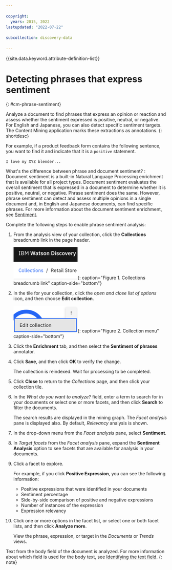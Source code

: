 ```yaml
---

copyright:
  years: 2015, 2022
lastupdated: "2022-07-22"

subcollection: discovery-data

---
```


{{site.data.keyword.attribute-definition-list}}

# Detecting phrases that express sentiment
{: #cm-phrase-sentiment}

Analyze a document to find phrases that express an opinion or reaction and assess whether the sentiment expressed is positive, neutral, or negative. For English and Japanese, you can also detect specific sentiment targets. The Content Mining application marks these extractions as annotations.
{: shortdesc}

For example, if a product feedback form contains the following sentence, you want to find it and indicate that it is a `positive` statement. 

`I love my XYZ blender...`

What's the difference between phrase and document sentiment?
:    Document sentiment is a built-in Natural Language Processing enrichment that is available for all project types. Document sentiment evaluates the overall sentiment that is expressed in a document to determine whether it is positive, neutral, or negative. Phrase sentiment does the same. However, phrase sentiment can detect and assess multiple opinions in a single document and, in English and Japanese documents, can find specific phrases. For more information about the document sentiment enrichment, see [Sentiment](/docs/discovery-data?topic=discovery-data-nlu#nlu-sentiment).

Complete the following steps to enable phrase sentiment analysis:

1.  From the analysis view of your collection, click the **Collections** breadcrumb link in the page header.

    ![Collection breadcrumb link](images/cm-collections-breadcrumb.png){: caption="Figure 1. Collections breadcrumb link" caption-side="bottom"} 
1.  In the tile for your collection, click the *open and close list of options* icon, and then choose **Edit collection**.

    ![Collection tile overflow menu](images/cm-edit-colxn-icon.png){: caption="Figure 2. Collection menu" caption-side="bottom"} 

1.  Click the **Enrichment** tab, and then select the **Sentiment of phrases** annotator.
1.  Click **Save**, and then click **OK** to verify the change.

    The collection is reindexed. Wait for processing to be completed.
1.  Click **Close** to return to the *Collections* page, and then click your collection tile.
1.  In the *What do you want to analyze?* field, enter a term to search for in your documents or select one or more facets, and then click **Search** to filter the documents.

    The search results are displayed in the mining graph. The *Facet analysis* pane is displayed also. By default, *Relevancy* analysis is shown.
1.  In the drop-down menu from the *Facet analysis* pane, select **Sentiment**. 
1.  In *Target facets* from the *Facet analysis* pane, expand the **Sentiment Analysis** option to see facets that are available for analysis in your documents.
1.  Click a facet to explore.

    For example, if you click **Positive Expression**, you can see the following information:
    
    -  Positive expressions that were identified in your documents
    -  Sentiment percentage
    -  Side-by-side comparison of positive and negative expressions
    -  Number of instances of the expression
    -  Expression relevancy

1.  Click one or more options in the facet list, or select one or both facet lists, and then click **Analyze more**. 

    View the phrase, expression, or target in the *Documents* or *Trends* views.

Text from the body field of the document is analyzed. For more information about which field is used for the body text, see [Identifying the text field](/docs/discovery-data?topic=discovery-data-cm-edit-collection#text-field).
{: note}
